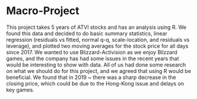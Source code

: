 # Macro-Project
This project takes 5 years of ATVI stocks and has an analysis using R. We found this data and decided to do basic summary statistics, linear regression (residuals vs fitted, normal q-q, scale-location, and residuals vs leverage), and plotted two moving averages for the stock price for all days since 2017. We wanted to use Blizzard-Activision as we enjoy Blizzard games, and the company has had some issues in the recent years that would be interesting to show with data. All of us had done some research on what we should do for this project, and we agreed that using R would be beneficial. We found that in 2019 ~ there was a sharp decrease in the closing price, which could be due to the Hong-Kong issue and delays on key games. 
